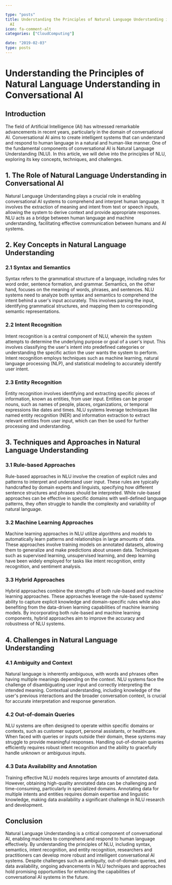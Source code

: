 ```yaml
---

type: "posts"
title: Understanding the Principles of Natural Language Understanding in Conversational
  AI
icon: fa-comment-alt
categories: ["CloudComputing"]

date: "2019-02-03"
type: posts
---
```





# Understanding the Principles of Natural Language Understanding in Conversational AI

## Introduction

The field of Artificial Intelligence (AI) has witnessed remarkable advancements in recent years, particularly in the domain of conversational AI. Conversational AI aims to create intelligent systems that can understand and respond to human language in a natural and human-like manner. One of the fundamental components of conversational AI is Natural Language Understanding (NLU). In this article, we will delve into the principles of NLU, exploring its key concepts, techniques, and challenges.

## 1. The Role of Natural Language Understanding in Conversational AI

Natural Language Understanding plays a crucial role in enabling conversational AI systems to comprehend and interpret human language. It involves the extraction of meaning and intent from text or speech inputs, allowing the system to derive context and provide appropriate responses. NLU acts as a bridge between human language and machine understanding, facilitating effective communication between humans and AI systems.

## 2. Key Concepts in Natural Language Understanding

### 2.1 Syntax and Semantics

Syntax refers to the grammatical structure of a language, including rules for word order, sentence formation, and grammar. Semantics, on the other hand, focuses on the meaning of words, phrases, and sentences. NLU systems need to analyze both syntax and semantics to comprehend the intent behind a user's input accurately. This involves parsing the input, identifying grammatical structures, and mapping them to corresponding semantic representations.

### 2.2 Intent Recognition

Intent recognition is a central component of NLU, wherein the system attempts to determine the underlying purpose or goal of a user's input. This involves classifying the user's intent into predefined categories or understanding the specific action the user wants the system to perform. Intent recognition employs techniques such as machine learning, natural language processing (NLP), and statistical modeling to accurately identify user intent.

### 2.3 Entity Recognition

Entity recognition involves identifying and extracting specific pieces of information, known as entities, from user input. Entities can be proper nouns, such as names of people, places, organizations, or temporal expressions like dates and times. NLU systems leverage techniques like named entity recognition (NER) and information extraction to extract relevant entities from user input, which can then be used for further processing and understanding.

## 3. Techniques and Approaches in Natural Language Understanding

### 3.1 Rule-based Approaches

Rule-based approaches in NLU involve the creation of explicit rules and patterns to interpret and understand user input. These rules are typically handcrafted by domain experts and linguists, specifying how different sentence structures and phrases should be interpreted. While rule-based approaches can be effective in specific domains with well-defined language patterns, they often struggle to handle the complexity and variability of natural language.

### 3.2 Machine Learning Approaches

Machine learning approaches in NLU utilize algorithms and models to automatically learn patterns and relationships in large amounts of data. These approaches involve training models on annotated datasets, allowing them to generalize and make predictions about unseen data. Techniques such as supervised learning, unsupervised learning, and deep learning have been widely employed for tasks like intent recognition, entity recognition, and sentiment analysis.

### 3.3 Hybrid Approaches

Hybrid approaches combine the strengths of both rule-based and machine learning approaches. These approaches leverage the rule-based systems' ability to capture explicit knowledge and domain-specific rules while also benefiting from the data-driven learning capabilities of machine learning models. By incorporating both rule-based and machine learning components, hybrid approaches aim to improve the accuracy and robustness of NLU systems.

## 4. Challenges in Natural Language Understanding

### 4.1 Ambiguity and Context

Natural language is inherently ambiguous, with words and phrases often having multiple meanings depending on the context. NLU systems face the challenge of disambiguating user input and correctly interpreting the intended meaning. Contextual understanding, including knowledge of the user's previous interactions and the broader conversation context, is crucial for accurate interpretation and response generation.

### 4.2 Out-of-domain Queries

NLU systems are often designed to operate within specific domains or contexts, such as customer support, personal assistants, or healthcare. When faced with queries or inputs outside their domain, these systems may struggle to provide meaningful responses. Handling out-of-domain queries efficiently requires robust intent recognition and the ability to gracefully handle unknown or ambiguous inputs.

### 4.3 Data Availability and Annotation

Training effective NLU models requires large amounts of annotated data. However, obtaining high-quality annotated data can be challenging and time-consuming, particularly in specialized domains. Annotating data for multiple intents and entities requires domain expertise and linguistic knowledge, making data availability a significant challenge in NLU research and development.

## Conclusion

Natural Language Understanding is a critical component of conversational AI, enabling machines to comprehend and respond to human language effectively. By understanding the principles of NLU, including syntax, semantics, intent recognition, and entity recognition, researchers and practitioners can develop more robust and intelligent conversational AI systems. Despite challenges such as ambiguity, out-of-domain queries, and data availability, ongoing advancements in NLU techniques and approaches hold promising opportunities for enhancing the capabilities of conversational AI systems in the future.